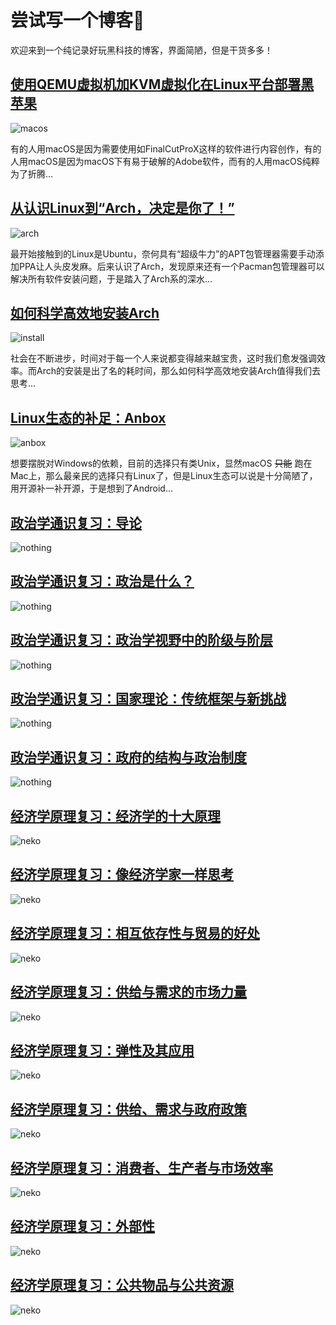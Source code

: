 # 尝试写一个博客💌

欢迎来到一个纯记录好玩黑科技的博客，界面简陋，但是干货多多！

## [使用QEMU虚拟机加KVM虚拟化在Linux平台部署黑苹果](./macos.md)

![macos](./img/macos.png)

有的人用macOS是因为需要使用如FinalCutProX这样的软件进行内容创作，有的人用macOS是因为macOS下有易于破解的Adobe软件，而有的人用macOS纯粹为了折腾...

## [从认识Linux到“Arch，决定是你了！”](./arch.md)

![arch](./img/arch.png)

最开始接触到的Linux是Ubuntu，奈何具有“超级牛力”的APT包管理器需要手动添加PPA让人头皮发麻。后来认识了Arch，发现原来还有一个Pacman包管理器可以解决所有软件安装问题，于是踏入了Arch系的深水...

## [如何科学高效地安装Arch](./install.md)

![install](./img/install.png)

社会在不断进步，时间对于每一个人来说都变得越来越宝贵，这时我们愈发强调效率。而Arch的安装是出了名的耗时间，那么如何科学高效地安装Arch值得我们去思考...

## [Linux生态的补足：Anbox](./anbox.md)

![anbox](./img/anbox.png)

想要摆脱对Windows的依赖，目前的选择只有类Unix，显然macOS ~~只能~~ 跑在Mac上，那么最亲民的选择只有Linux了，但是Linux生态可以说是十分简陋了，用开源补一补开源，于是想到了Android...

## [政治学通识复习：导论](./导论.md)

![nothing](./img/nothing.png)

## [政治学通识复习：政治是什么？](./政治是什么.md)

![nothing](./img/nothing.png)

## [政治学通识复习：政治学视野中的阶级与阶层](./政治学视野中的阶级与阶层.md)

![nothing](./img/nothing.png)

## [政治学通识复习：国家理论：传统框架与新挑战](./国家理论.md)

![nothing](./img/nothing.png)

## [政治学通识复习：政府的结构与政治制度](./政府结构与政治制度.md)

![nothing](./img/nothing.png)

## [经济学原理复习：经济学的十大原理](./经济学的十大原理.md)

![neko](./img/neko.jpg)

## [经济学原理复习：像经济学家一样思考](./像经济学家一样思考.md)

![neko](./img/neko.jpg)

## [经济学原理复习：相互依存性与贸易的好处](./相互依存性与贸易的好处.md)

![neko](./img/neko.jpg)

## [经济学原理复习：供给与需求的市场力量](./供给与需求的市场力量.md)

![neko](./img/neko.jpg)

## [经济学原理复习：弹性及其应用](./弹性及其应用.md)

![neko](./img/neko.jpg)

## [经济学原理复习：供给、需求与政府政策](./供给、需求与政府政策.md)

![neko](./img/neko.jpg)

## [经济学原理复习：消费者、生产者与市场效率](./消费者、生产者与市场效率.md)

![neko](./img/neko.jpg)

## [经济学原理复习：外部性](./外部性.md)

![neko](./img/neko.jpg)

## [经济学原理复习：公共物品与公共资源](./公共物品与公共资源.md)

![neko](./img/neko.jpg)
